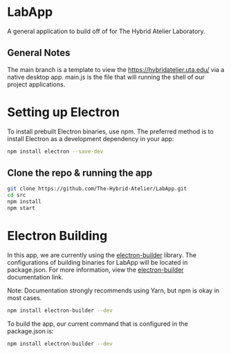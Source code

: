 # LabApp

A general application to build off of for The Hybrid Atelier Laboratory.

## General Notes

The main branch is a template to view the https://hybridatelier.uta.edu/ via a native desktop app.
main.js is the file that will running the shell of our project applications.

# Setting up Electron

To install prebuilt Electron binaries, use npm. The preferred method is to install Electron as a development dependency in your app:

```bash
npm install electron --save-dev
```

## Clone the repo & running the app

```bash
git clone https://github.com/The-Hybrid-Atelier/LabApp.git
cd src
npm install
npm start
```

# Electron Building

In this app, we are currently using the [electron-builder](https://choosealicense.com/licenses/mit/) library.
The configurations of building binaries for LabApp will be located in package.json.
For more information, view the [electron-builder](https://choosealicense.com/licenses/mit/) documentation link.

Note: Documentation strongly recommends using Yarn, but npm is okay in most cases.

```bash
npm install electron-builder --dev
```

To build the app, our current command that is configured in the package.json is:

```bash
npm install electron-builder --dev
```
